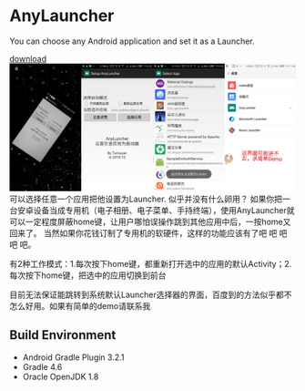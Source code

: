 # AnyLauncher
You can choose any Android application and set it as a Launcher.

[download](https://www.coolapk.com/apk/207662)
![](demo.jpg)
可以选择任意一个应用把他设置为Launcher.
似乎并没有什么卵用？
如果你把一台安卓设备当成专用机（电子相册、电子菜单、手持终端），使用AnyLauncher就可以一定程度屏蔽home键，让用户哪怕误操作跳到其他应用中后，一按home又回来了。
当然如果你花钱订制了专用机的软硬件，这样的功能应该有了吧 吧 吧 吧 吧。

有2种工作模式：1.每次按下home键，都重新打开选中的应用的默认Activity；2.每次按下home键，把选中的应用切换到前台

目前无法保证能跳转到系统默认Launcher选择器的界面，百度到的方法似乎都不怎么好用。如果有简单的demo请联系我


## Build Environment
* Android Gradle Plugin 3.2.1
* Gradle 4.6
* Oracle OpenJDK 1.8